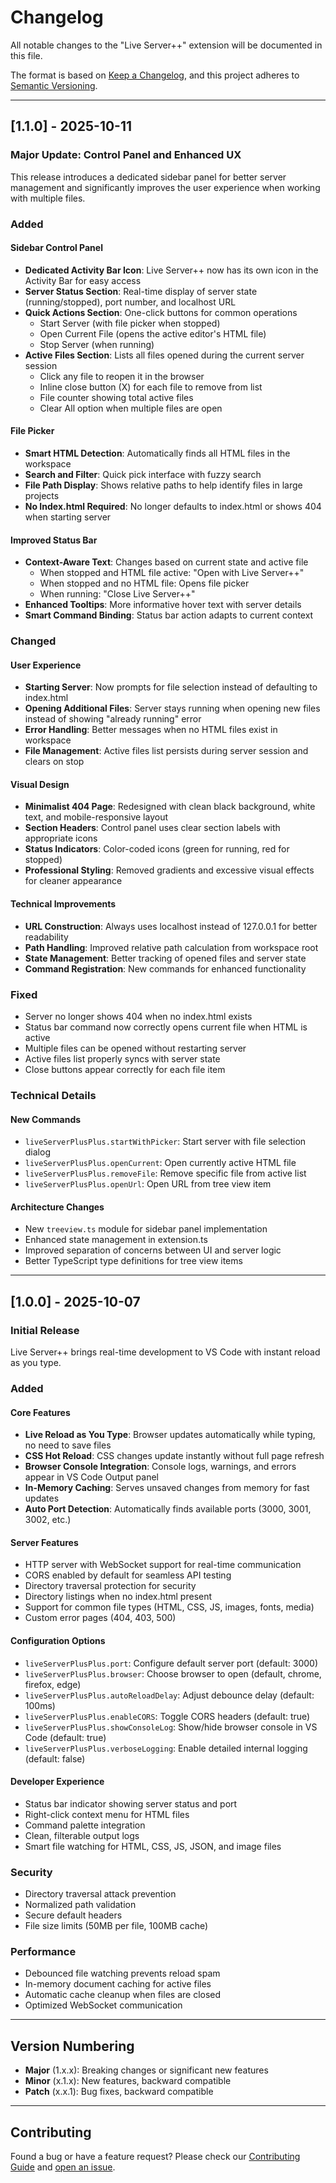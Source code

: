 # Changelog

All notable changes to the "Live Server++" extension will be documented in this file.

The format is based on [Keep a Changelog](https://keepachangelog.com/en/1.0.0/),
and this project adheres to [Semantic Versioning](https://semver.org/spec/v2.0.0.html).

---

## [1.1.0] - 2025-10-11

### Major Update: Control Panel and Enhanced UX

This release introduces a dedicated sidebar panel for better server management and significantly improves the user experience when working with multiple files.

### Added

#### Sidebar Control Panel

- **Dedicated Activity Bar Icon**: Live Server++ now has its own icon in the Activity Bar for easy access
- **Server Status Section**: Real-time display of server state (running/stopped), port number, and localhost URL
- **Quick Actions Section**: One-click buttons for common operations
  - Start Server (with file picker when stopped)
  - Open Current File (opens the active editor's HTML file)
  - Stop Server (when running)
- **Active Files Section**: Lists all files opened during the current server session
  - Click any file to reopen it in the browser
  - Inline close button (X) for each file to remove from list
  - File counter showing total active files
  - Clear All option when multiple files are open

#### File Picker

- **Smart HTML Detection**: Automatically finds all HTML files in the workspace
- **Search and Filter**: Quick pick interface with fuzzy search
- **File Path Display**: Shows relative paths to help identify files in large projects
- **No Index.html Required**: No longer defaults to index.html or shows 404 when starting server

#### Improved Status Bar

- **Context-Aware Text**: Changes based on current state and active file
  - When stopped and HTML file active: "Open with Live Server++"
  - When stopped and no HTML file: Opens file picker
  - When running: "Close Live Server++"
- **Enhanced Tooltips**: More informative hover text with server details
- **Smart Command Binding**: Status bar action adapts to current context

### Changed

#### User Experience

- **Starting Server**: Now prompts for file selection instead of defaulting to index.html
- **Opening Additional Files**: Server stays running when opening new files instead of showing "already running" error
- **Error Handling**: Better messages when no HTML files exist in workspace
- **File Management**: Active files list persists during server session and clears on stop

#### Visual Design

- **Minimalist 404 Page**: Redesigned with clean black background, white text, and mobile-responsive layout
- **Section Headers**: Control panel uses clear section labels with appropriate icons
- **Status Indicators**: Color-coded icons (green for running, red for stopped)
- **Professional Styling**: Removed gradients and excessive visual effects for cleaner appearance

#### Technical Improvements

- **URL Construction**: Always uses localhost instead of 127.0.0.1 for better readability
- **Path Handling**: Improved relative path calculation from workspace root
- **State Management**: Better tracking of opened files and server state
- **Command Registration**: New commands for enhanced functionality

### Fixed

- Server no longer shows 404 when no index.html exists
- Status bar command now correctly opens current file when HTML is active
- Multiple files can be opened without restarting server
- Active files list properly syncs with server state
- Close buttons appear correctly for each file item

### Technical Details

#### New Commands

- `liveServerPlusPlus.startWithPicker`: Start server with file selection dialog
- `liveServerPlusPlus.openCurrent`: Open currently active HTML file
- `liveServerPlusPlus.removeFile`: Remove specific file from active list
- `liveServerPlusPlus.openUrl`: Open URL from tree view item

#### Architecture Changes

- New `treeview.ts` module for sidebar panel implementation
- Enhanced state management in extension.ts
- Improved separation of concerns between UI and server logic
- Better TypeScript type definitions for tree view items

---

## [1.0.0] - 2025-10-07

### Initial Release

Live Server++ brings real-time development to VS Code with instant reload as you type.

### Added

#### Core Features

- **Live Reload as You Type**: Browser updates automatically while typing, no need to save files
- **CSS Hot Reload**: CSS changes update instantly without full page refresh
- **Browser Console Integration**: Console logs, warnings, and errors appear in VS Code Output panel
- **In-Memory Caching**: Serves unsaved changes from memory for fast updates
- **Auto Port Detection**: Automatically finds available ports (3000, 3001, 3002, etc.)

#### Server Features

- HTTP server with WebSocket support for real-time communication
- CORS enabled by default for seamless API testing
- Directory traversal protection for security
- Directory listings when no index.html present
- Support for common file types (HTML, CSS, JS, images, fonts, media)
- Custom error pages (404, 403, 500)

#### Configuration Options

- `liveServerPlusPlus.port`: Configure default server port (default: 3000)
- `liveServerPlusPlus.browser`: Choose browser to open (default, chrome, firefox, edge)
- `liveServerPlusPlus.autoReloadDelay`: Adjust debounce delay (default: 100ms)
- `liveServerPlusPlus.enableCORS`: Toggle CORS headers (default: true)
- `liveServerPlusPlus.showConsoleLog`: Show/hide browser console in VS Code (default: true)
- `liveServerPlusPlus.verboseLogging`: Enable detailed internal logging (default: false)

#### Developer Experience

- Status bar indicator showing server status and port
- Right-click context menu for HTML files
- Command palette integration
- Clean, filterable output logs
- Smart file watching for HTML, CSS, JS, JSON, and image files

### Security

- Directory traversal attack prevention
- Normalized path validation
- Secure default headers
- File size limits (50MB per file, 100MB cache)

### Performance

- Debounced file watching prevents reload spam
- In-memory document caching for active files
- Automatic cache cleanup when files are closed
- Optimized WebSocket communication

---

## Version Numbering

- **Major** (1.x.x): Breaking changes or significant new features
- **Minor** (x.1.x): New features, backward compatible
- **Patch** (x.x.1): Bug fixes, backward compatible

---

## Contributing

Found a bug or have a feature request? Please check our [Contributing Guide](CONTRIBUTING.md) and [open an issue](https://github.com/MohdYahyaMahmodi/live-server-plus-plus/issues).
